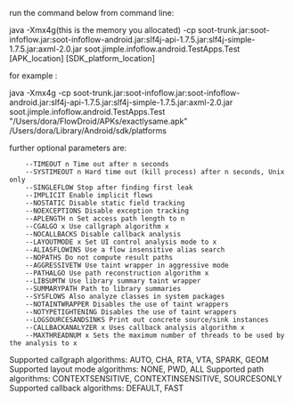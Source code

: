 run the command below from command line:

java -Xmx4g(this is the memory you allocated) -cp soot-trunk.jar:soot-infoflow.jar:soot-infoflow-android.jar:slf4j-api-1.7.5.jar:slf4j-simple-1.7.5.jar:axml-2.0.jar     soot.jimple.infoflow.android.TestApps.Test  [APK_location]  [SDK_platform_location]


for example : 


java -Xmx4g -cp soot-trunk.jar:soot-infoflow.jar:soot-infoflow-android.jar:slf4j-api-1.7.5.jar:slf4j-simple-1.7.5.jar:axml-2.0.jar     soot.jimple.infoflow.android.TestApps.Test "/Users/dora/FlowDroid/APKs/exactlysame.apk" /Users/dora/Library/Android/sdk/platforms


further optional parameters are:


        --TIMEOUT n Time out after n seconds
        --SYSTIMEOUT n Hard time out (kill process) after n seconds, Unix only
        --SINGLEFLOW Stop after finding first leak
        --IMPLICIT Enable implicit flows
        --NOSTATIC Disable static field tracking
        --NOEXCEPTIONS Disable exception tracking
        --APLENGTH n Set access path length to n
        --CGALGO x Use callgraph algorithm x
        --NOCALLBACKS Disable callback analysis
        --LAYOUTMODE x Set UI control analysis mode to x
        --ALIASFLOWINS Use a flow insensitive alias search
        --NOPATHS Do not compute result paths
        --AGGRESSIVETW Use taint wrapper in aggressive mode
        --PATHALGO Use path reconstruction algorithm x
        --LIBSUMTW Use library summary taint wrapper
        --SUMMARYPATH Path to library summaries
        --SYSFLOWS Also analyze classes in system packages
        --NOTAINTWRAPPER Disables the use of taint wrappers
        --NOTYPETIGHTENING Disables the use of taint wrappers
        --LOGSOURCESANDSINKS Print out concrete source/sink instances
        --CALLBACKANALYZER x Uses callback analysis algorithm x
        --MAXTHREADNUM x Sets the maximum number of threads to be used by the analysis to x

Supported callgraph algorithms: AUTO, CHA, RTA, VTA, SPARK, GEOM
Supported layout mode algorithms: NONE, PWD, ALL
Supported path algorithms: CONTEXTSENSITIVE, CONTEXTINSENSITIVE, SOURCESONLY
Supported callback algorithms: DEFAULT, FAST